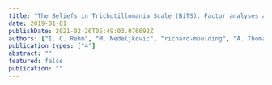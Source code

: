 ```yaml
---
title: "The Beliefs in Trichotillomania Scale (BiTS): Factor analyses and preliminary validation"
date: 2019-01-01
publishDate: 2021-02-26T05:49:03.076692Z
authors: ["I. C. Rehm", "M. Nedeljkovic", "richard-moulding", "A. Thomas"]
publication_types: ["4"]
abstract: ""
featured: false
publication: ""
---
```


